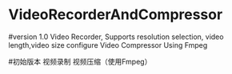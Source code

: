 # VideoRecorderAndCompressor
#version 1.0
Video Recorder, Supports resolution selection, video length,video size configure
Video Compressor Using Fmpeg

#初始版本
视频录制
视频压缩（使用Fmpeg）
